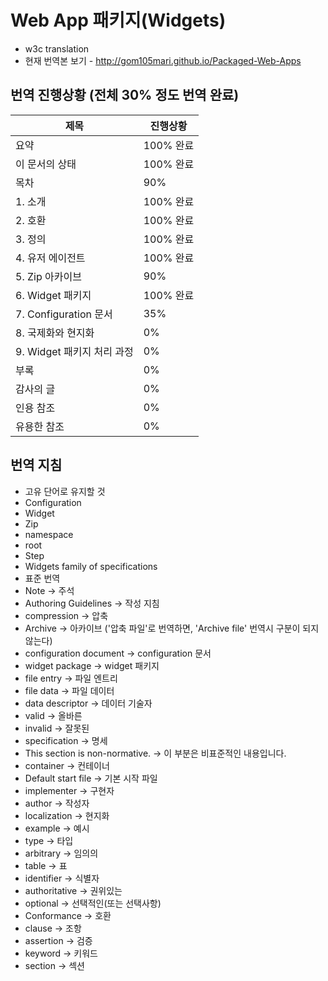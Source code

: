 # Web App 패키지(Widgets)
* w3c translation
* 현재 번역본 보기 - http://gom105mari.github.io/Packaged-Web-Apps

## 번역 진행상황 (전체 30% 정도 번역 완료)
제목 | 진행상황
------------ | -------------
요약 | 100% 완료
이 문서의 상태 | 100% 완료
목차 | 90%
1. 소개 | 100% 완료
2. 호환 | 100% 완료
3. 정의 | 100% 완료
4. 유저 에이전트 | 100% 완료
5. Zip 아카이브 | 90%
6. Widget 패키지 | 100% 완료
7. Configuration 문서 | 35%
8. 국제화와 현지화 | 0%
9. Widget 패키지 처리 과정 | 0%
부록 | 0%
감사의 글 | 0%
인용 참조 | 0%
유용한 참조 | 0%

## 번역 지침
* 고유 단어로 유지할 것
 * Configuration
 * Widget
 * Zip
 * namespace
 * root
 * Step
 * Widgets family of specifications
* 표준 번역
 * Note -> 주석
 * Authoring Guidelines -> 작성 지침
 * compression -> 압축
 * Archive -> 아카이브 ('압축 파일'로 번역하면, 'Archive file' 번역시 구분이 되지 않는다)
 * configuration document -> configuration 문서
 * widget package -> widget 패키지
 * file entry -> 파일 엔트리
 * file data -> 파일 데이터
 * data descriptor -> 데이터 기술자
 * valid -> 올바른
 * invalid -> 잘못된
 * specification -> 명세
 * This section is non-normative. -> 이 부분은 비표준적인 내용입니다.
 * container -> 컨테이너
 * Default start file -> 기본 시작 파일
 * implementer -> 구현자
 * author -> 작성자
 * localization -> 현지화
 * example -> 예시
 * type -> 타입
 * arbitrary -> 임의의
 * table -> 표
 * identifier -> 식별자
 * authoritative -> 권위있는
 * optional -> 선택적인(또는 선택사항)
 * Conformance -> 호환
 * clause -> 조항
 * assertion -> 검증
 * keyword -> 키워드
 * section -> 섹션

